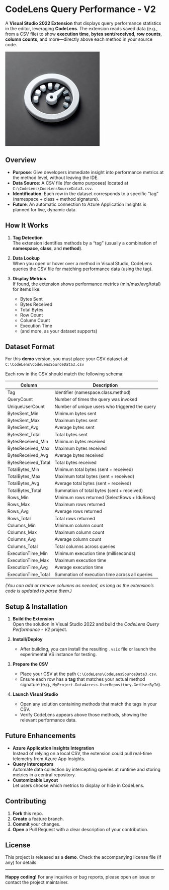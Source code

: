 # CodeLens Query Performance - V2

A **Visual Studio 2022 Extension** that displays query performance statistics in the editor, leveraging **CodeLens**. The extension reads saved data (e.g., from a CSV file) to show **execution time**, **bytes sent/received**, **row counts**, **column counts**, and more—directly above each method in your source code.

<img src="https://github.com/ReinoutWW/QueryPerf-VS-Extension-CodeLens/blob/master/CodeLensQueryPerformance/QueryPerformance.png" alt="Example Image" width="300">

## Overview

- **Purpose**: Give developers immediate insight into performance metrics at the method level, without leaving the IDE.
- **Data Source**: A CSV file (for demo purposes) located at `C:\CodeLens\CodeLensSourceData3.csv`.
- **Identification**: Each row in the dataset corresponds to a specific “tag” (namespace + class + method signature).
- **Future**: An automatic connection to Azure Application Insights is planned for live, dynamic data.

## How It Works

1. **Tag Detection**  
   The extension identifies methods by a “tag” (usually a combination of **namespace**, **class**, and **method**).  
   
2. **Data Lookup**  
   When you open or hover over a method in Visual Studio, CodeLens queries the CSV file for matching performance data (using the tag).

3. **Display Metrics**  
   If found, the extension shows performance metrics (min/max/avg/total) for items like:
   - Bytes Sent
   - Bytes Received
   - Total Bytes
   - Row Count
   - Column Count
   - Execution Time
   - (and more, as your dataset supports)

## Dataset Format

For this **demo** version, you must place your CSV dataset at: `C:\CodeLens\CodeLensSourceData3.csv`


Each row in the CSV should match the following schema:

| Column               | Description                                      |
|----------------------|--------------------------------------------------|
| Tag                  | Identifier (namespace.class.method)              |
| QueryCount           | Number of times the query was invoked            |
| UniqueUserCount      | Number of unique users who triggered the query   |
| BytesSent_Min        | Minimum bytes sent                               |
| BytesSent_Max        | Maximum bytes sent                               |
| BytesSent_Avg        | Average bytes sent                               |
| BytesSent_Total      | Total bytes sent                                 |
| BytesReceived_Min    | Minimum bytes received                           |
| BytesReceived_Max    | Maximum bytes received                           |
| BytesReceived_Avg    | Average bytes received                           |
| BytesReceived_Total  | Total bytes received                             |
| TotalBytes_Min       | Minimum total bytes (sent + received)           |
| TotalBytes_Max       | Maximum total bytes (sent + received)           |
| TotalBytes_Avg       | Average total bytes (sent + received)           |
| TotalBytes_Total     | Summation of total bytes (sent + received)       |
| Rows_Min             | Minimum rows returned (SelectRows + IduRows)     |
| Rows_Max             | Maximum rows returned                            |
| Rows_Avg             | Average rows returned                            |
| Rows_Total           | Total rows returned                              |
| Columns_Min          | Minimum column count                             |
| Columns_Max          | Maximum column count                             |
| Columns_Avg          | Average column count                             |
| Columns_Total        | Total columns across queries                     |
| ExecutionTime_Min    | Minimum execution time (milliseconds)            |
| ExecutionTime_Max    | Maximum execution time                           |
| ExecutionTime_Avg    | Average execution time                           |
| ExecutionTime_Total  | Summation of execution time across all queries   |

*(You can add or remove columns as needed, as long as the extension’s code is updated to parse them.)*

## Setup & Installation

1. **Build the Extension**  
   Open the solution in Visual Studio 2022 and build the *CodeLens Query Performance - V2* project.

2. **Install/Deploy**  
   - After building, you can install the resulting `.vsix` file or launch the experimental VS instance for testing.

3. **Prepare the CSV**  
   - Place your CSV at the path `C:\CodeLens\CodeLensSourceData3.csv`.
   - Ensure each row has a **tag** that matches your actual method signature (e.g., `MyProject.DataAccess.UserRepository.GetUserById`).

4. **Launch Visual Studio**  
   - Open any solution containing methods that match the tags in your CSV.
   - Verify CodeLens appears above those methods, showing the relevant performance data.

## Future Enhancements

- **Azure Application Insights Integration**  
  Instead of relying on a local CSV, the extension could pull real-time telemetry from Azure App Insights.
- **Query Interceptors**  
  Automate data collection by intercepting queries at runtime and storing metrics in a central repository.
- **Customizable Layout**  
  Let users choose which metrics to display or hide in CodeLens.

## Contributing

1. **Fork** this repo.
2. **Create** a feature branch.
3. **Commit** your changes.
4. **Open** a Pull Request with a clear description of your contribution.

## License

This project is released as a **demo**. Check the accompanying license file (if any) for details.

---

**Happy coding!** For any inquiries or bug reports, please open an issue or contact the project maintainer.
